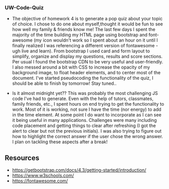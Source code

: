 ### UW-Code-Quiz

- The objective of homework 4 is to generate a pop quiz about your topic of choice. I chose to do one about myself,thought it would be fun to see how well my family & friends know me! The last few days I spent the majority of the time building my HTML page using bootstrap and font-awesome (my icon wouldn't work so I spent about an hour on it until I finally realized I was referencing a different version of fontawesome - ugh live and learn). From bootstrap I used card and form layout to simplify, organize and display my questions, results and score sections. Per usual I found the bootstrap CDN to be very useful and user-friendly. I also messed around a bit with CSS to increase the opacity of my background image, to float header elements, and to center most of the document. I've started pseudocoding the functionality of the quiz, I should be able to finish by tomorrow! Stay tuned..

- Is it almost midnight yet?? This was probably the most challenging JS code I've had to generate. Even with the help of tutors, classmates, family friends, etc., I spent hours on end trying to get the functionality to work. Most of it is working, not sure I have the time (nor energy) to add in the time element. At some point I do want to incorporate as I can see it being useful in many applications. Challenges were many including code placement and getting things to clear after refreshing (I got the alert to clear but not the previous initials). I was also trying to figure out how to highlight the correct answer if the user chose the wrong answer. I plan on tackling these aspects after a break!





## Resources

- https://getbootstrap.com/docs/4.3/getting-started/introduction/
- https://www.w3schools.com/
- https://fontawesome.com/
